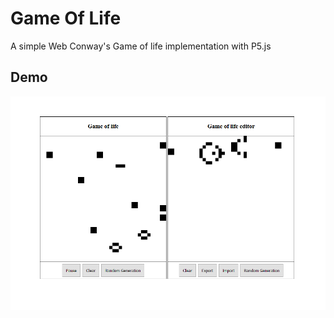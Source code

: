 # Game Of Life

A simple Web Conway's Game of life implementation with P5.js

## Demo

![Demo screen not found](https://raw.githubusercontent.com/fjourdren/GameOfLife/master/demo.png)